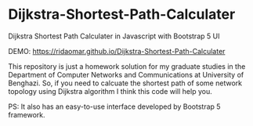 # Dijkstra-Shortest-Path-Calculater
Dijkstra Shortest Path Calculater in Javascript with Bootstrap 5 UI

DEMO: https://ridaomar.github.io/Dijkstra-Shortest-Path-Calculater

This repository is just a homework solution for my graduate studies in the Department of Computer Networks and Communications at University of Benghazi.
So, if you need to calcuate the shortest path of some network topology using Dijkstra algorithm I think this code will help you.

PS: It also has an easy-to-use interface developed by Bootstrap 5 framework.

